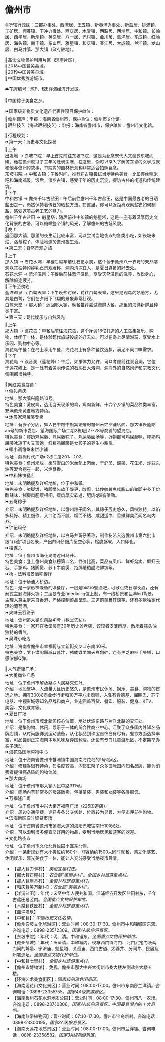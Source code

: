 # 儋州市  
🌐所辖行政区：三都办事处、西流居、王五镇、新英湾办事处、新盈居、排浦镇、工矿居、峨蔓镇、干冲办事处、西庆居、木棠镇、西联居、西培居、中和镇、长岭居、西华居、新州镇、英岛居、八一居、光村镇、金川居、蓝洋居、东成镇、红岭居、海头镇、南丰镇、东山居、雅星镇、和庆镇、春江居、大成镇、兰洋镇、龙山居、白马井镇、那大镇（政府驻地）。  

🚩革命文物保护利用片区（琼崖片区）。  
🏅2018中国最美县域。  
🏅2019中国最美县域。  
🏅中国优秀旅游城市。  

🚘车牌编号：琼F、琼E洋浦经济开发区。  

🧊中国粽子美食之乡。  

⏩国家级非物质文化遗产代表性项目保护单位：  
🔸儋州调声：申报：海南省儋州市，保护单位：儋州市文化馆。  
🔸晒盐技艺（海盐晒制技艺）：申报：海南省儋州市，保护单位：儋州市文化馆。  

🧭行程规划：  
⏩第一天：历史与文化探秘  
🔸上午  
出发地 → 东坡书院：早上首先前往东坡书院，这是为纪念宋代大文豪苏东坡而建，他在儋州度过了三年的贬谪生涯。在这里，你可以深入了解苏东坡的文学成就和他与儋州的故事，书院内的园林景观也非常适合拍照留念。  
东坡书院 → 中和古镇：午餐时间，推荐在古镇尝试当地特色美食，比如椰丝糯米粑和海南鸡饭。饭后，漫步古镇，感受千年的历史沉淀，探访古朴的街道和传统建筑。  
🔸下午  
中和古镇 → 儋州千年古盐田：午后前往儋州千年古盐田，这是中国最古老的日晒盐田之一，仍然保持着传统的晒盐方法。在这里，你可以近距离观察盐农如何制盐，感受这项古老工艺的魅力。  
儋州千年古盐田 → 魁星塔：随后前往中和镇的魁星塔，这是一座有着深厚历史文化背景的古塔，可以俯瞰整个镇的风光，了解儋州的古城风貌。  
🔸晚上  
返回那大镇，那里的夜生活比较丰富，可以尝试当地夜市的各类小吃，如长坡米烂、洛基粽子，体验地道的儋州夜生活。  
⏩第二天：自然景观之旅  
🔸上午  
那大镇 → 石花水洞：早餐后驱车前往石花水洞，这个位于儋州八一农场的天然溶洞以其独特的钟乳石景观著称，洞内清凉宜人，是夏日避暑的好去处。  
石花水洞 → 蓝洋温泉：午餐后前往蓝洋温泉，享受天然温泉的滋养，放松身心，解除旅途疲劳。  
🔸下午至傍晚  
蓝洋温泉 → 白鹭天堂：下午晚些时候，前往白鹭天堂，这里是观鸟的好地方，尤其是白鹭，它们在夕阳下飞翔的景象非常壮观。  
白鹭天堂 → 那大镇：返回那大镇，晚餐推荐尝试海鲜大餐，那里的海鲜新鲜且种类丰富。  
⏩第三天：现代娱乐与自然风光  
🔸上午  
那大镇 → 海花岛：早餐后前往海花岛，这个斥资16亿打造的人工岛集娱乐、购物、休闲于一体，是体验现代旅游设施的好去处。可以在岛上尽情游玩，享受水上乐园、购物中心等。  
海花岛午餐：在岛上享用午餐，海花岛上有多种餐饮选择，满足不同口味需求。  
🔸下午  
海花岛 → 观音洞（莲花峰）：午后，如果体力允许，可以考虑前往观音洞，它位于莲花峰上，是一处有着美丽传说的石灰石大溶洞，洞内外的自然风光和宗教文化氛围都很独特。  

🍴网红美食店铺：  
⏩儋礼黄皮  
地址：那大镇兴隆路13号。  
特色美食：黄皮鸡，选用当天现杀的鸡，鸡肉新鲜，十六个乡镇的菜品种类丰富，充满儋州黄皮地方特色。  
⏩沐晨家鸡屎藤专卖  
地址：有多个分店，如人民中路中旅宾馆旁的儋州米烂小铺店面、那大镇兴隆路a5号的新市委店、望海国际广场二期2栋1层27-28号商铺的望海店。  
特色美食：椰奶鸡屎藤、鸡屎藤粽子、鸡屎藤面汤等，万物都可鸡屎藤味，椰奶鸡屎藤冰凉下火又顶饱，红糖鸡屎藤是女孩子的养生小甜品。  
⏩椰小调儋州米烂小铺  
地址：鼎尚时代广场c2栋二层201、202。  
特色美食：儋州米烂，柔软雪白的米丝配上肉丝、干虾米、酸菜、花生米、炸蒜头油等混合捞在一起，米烂飘香。  
⏩中和妹快餐店  
地址：未明确提及详细地址，位于中和镇。  
特色美食：猪脚饭，猪脚里头放了酸笋、酸菜，让传统带点咸甜口的猪脚中多了份酸辣味，猪脚肉肥瘦相间，瘦肉厚实软透，肥肉q弹有嚼劲。  
⏩五哥粽子  
介绍：未明确提及详细地址，以儋州粽子闻名，其粽子历史悠久，风味独特，以馅多料好、精工细作、入口油而不腻、糯而不粘、咸甜适中、香嫩鲜美而闻名岛内外。  
⏩钟记玛仔  
介绍：未明确提及详细地址，以白马井玛仔著称，制作技艺入选儋州市第六批市级“非遗”项目名录，产出的玛仔细片呈空心状，松脆酥软，入口即化。  
⏩楼谋头  
地址：位于儋州市海花岛附近白马井。  
特色美食：登上儋州美食热榜第二名，性价比高，菜品有凤爪、鲜虾烧卖、鲜虾云吞、手撕鸡、猪脚煲、萝卜牛腩煲、招牌糟粕醋海鲜锅等。  
⏩桥・法料海景酒吧餐厅  
地址：位于杨浦大桥边。  
特色：是一家形神兼备的法餐厅，一层是bistro餐酒吧，可散点或日咖夜酒，还有泰式主题海鲜火锅；二层是专业finedining位上制，有一线桥景和巨幕led背景。主理人兼主厨来自香港，严格控制菜品呈现，三道前菜极其惊艳，还有多款独家代理的葡萄酒。  
⏩爽味云吞饺子  
地址：儋州那大镇东风路41号（教堂旁边）。  
特色美食：一家开在教堂旁有30年历史的老店，饺饺者皮薄肉厚，散发着蒜头油独特的香气。  
⏩吴珠小吃店  
地址：海南省儋州市幸福街与立新街交叉口东南40米。  
特色美食：萝卜馍配甜咸口酱汁，猪肠馍里面夹豆角碎，还有黑芝麻味千层糕，口感浓郁Q弹。  

👣人气逛街广场：  
⏩大勇商业广场  
地址：位于儋州市解放路与人民路交汇处。  
介绍：地段繁华、人流量大且历史悠久，是儋州市民休闲、娱乐、美食、购物的首选之地。拥有300米商业步行街和10万平方米商铺，入驻有肯德基、屈臣氏、苏宁电器、中视影城等知名品牌和商户，业态涵盖百货、餐饮、服装、健身、KTV、美容、文化教育等。  
⏩夏日广场  
地址：位于儋州市城北新区核心位置，地处伏波东路与兰洋北路的交汇处。  
介绍：是集购物、休闲、娱乐于一体的综合性商业中心。汇聚了众多国内外知名品牌店铺，从时尚服饰到运动装备，从化妆品到珠宝首饰应有尽有。餐饮方面选择丰富，可品尝到正宗海南本地风味及异国料理。还设有专门儿童游乐区，不定期举办亲子活动。  
⏩海花岛国际购物中心  
地址：位于海南省儋州市排浦镇中国海南海花岛的1号岛a区。  
介绍：修建得很有特色，知名度较高，内部汇聚了众多国际国内知名品牌，能为消费者提供高品质的购物体验。  
⏩那大商场  
地址：位于儋州市那大镇人民中路311号。  
介绍：商场内有非常多的服饰贩卖，包括童装、男装和女装等各类服饰。  
⏩万福隆广场  
地址：位于儋州市中兴大街万福隆广场（225国道店）。  
介绍：周边交通便捷，途径多条公交线路，位置较为显眼，方便市民前往购物。  
⏩滨海新区临时贸易市场  
地址：位于海南省儋州市通海大道的海阳光城往南行100米处。  
介绍：可以淘到很多便宜又好用的物品，受到当地居民和游客的欢迎。  
⏩文化路夜市  
地址：位于儋州市文化北路怡园小区东北侧。  
介绍：一条街规划有大小摊位约160个，可容纳约1500人同时就餐，集文化演艺、休闲娱乐、观光美食于一体，能让人充分感受当地夜市风情。  

* 【那大镇力乍村】：*美丽宜居村庄。*  
* 【那大镇石屋村】：*农业部“美丽乡村”。全国乡村旅游重点村。*  
* 【那大镇屋基村】：*全国乡村旅游重点村。*  
* 【和庆镇美万新村】：*农业部“美丽乡村”。*  
* 【洋浦盐田】：年代：宋至中华人民共和国。洋浦经济开发区盐田村东，千年古盐田景区内。*全国重点文物保护单位。*  
* 【木棠镇铁匠村】：*全国乡村旅游重点村。*  
* 【蓝洋温泉】  
* 【中和镇】：*中国历史文化名镇。*  
* 【儋州东坡文化旅游区】：营业时间：08:30-17:30。儋州市中和镇城区东郊。咨询电话：0898-23572309。*国家4A级旅游景区。*  
* 【东坡书院】：年代：明、清。中和镇东。*全国重点文物保护单位。*  
* 【儋州故城】：年代：唐至清。中和镇内，现存西门镇海门、北门武定门及两门间的城墙、宁济庙、魁星塔、关岳庙、西门古道、太婆井、分司井、民居及州署遗址。*全国重点文物保护单位。*  
* 【中和镇七里村】：*全国乡村旅游重点村。*  
* 【儋州市博物馆】：免费。儋州市那大中兴大街新市委大楼左侧盐务大楼五楼。  
* 【环海艺术美食街区】：*国家级旅游休闲街区。*  
* 【海南莲花山文化景区】：营业时间：08:00-17:00。儋州市东南部兰洋镇。咨询电话：0898-23355755。*国家4A级旅游景区。*  
* 【海南儋州石花水洞地质公园】：营业时间：08:00-17:30。儋州市八一农场。咨询电话：0898-23760306。*国家4A级旅游景区。中国最具潜力的十大奇洞。*  
* 【海南热带植物园】：营业时间：07:30-17:30。儋州市宝岛新村。咨询电话：0898-23300195。*国家3A级旅游景区。*  
* 【海南火莲花地质景区】：营业时间：08:00-17:00。儋州市兰洋镇。咨询电话：0898-23358582。*国家3A级旅游景区。*  